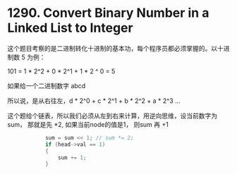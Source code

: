 # 1290. Convert Binary Number in a Linked List to Integer

这个题目考察的是二进制转化十进制的基本功，每个程序员都必须掌握的。以十进制数 5 为例：

101  = 1 * 2^2 + 0 * 2^1  + 1 * 2 ^ 0 = 5

如果给一个二进制数字 abcd

所以说，是从右往左，d * 2^0 + c * 2^1 + b * 2^2 + a * 2^3 ...

这个题给个链表，所以我们必须从左到右来计算，用逆向思维，设当前数字为sum， 那就是先 *2, 如果当前node的值是1， 则sum 再 +1
```cpp
            sum = sum << 1; // sum *= 2;
            if (head->val == 1)
            {
                sum += 1;
            }
```
